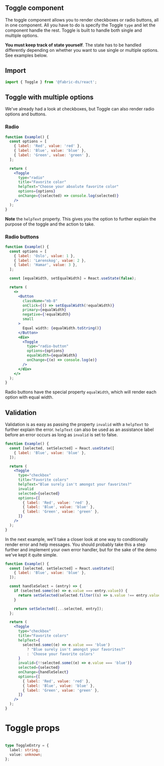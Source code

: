 ## Toggle component

The toggle component allows you to render checkboxes or radio buttons, all in
one component. All you have to do is specify the Toggle `type` and let the
component handle the rest. Toggle is built to handle both single and multiple
options.

**You must keep track of state yourself**. The state has to be handled
differently depending on whether you want to use single or multiple options. See
examples below.

## Import

```js
import { Toggle } from '@fabric-ds/react';
```

## Toggle with multiple options

We've already had a look at checkboxes, but Toggle can also render radio options
and buttons.

### Radio

```jsx example
function Example() {
  const options = [
    { label: 'Red', value: 'red' },
    { label: 'Blue', value: 'blue' },
    { label: 'Green', value: 'green' },
  ];

  return (
    <Toggle
      type="radio"
      title="Favorite color"
      helpText="Choose your absolute favorite color"
      options={options}
      onChange={(selected) => console.log(selected)}
    />
  );
}
```

**Note** the `helpText` property. This gives you the option to further explain
the purpose of the toggle and the action to take.

### Radio buttons

```jsx example
function Example() {
  const options = [
    { label: 'Oslo', value: 1 },
    { label: 'Lørenskog', value: 2 },
    { label: 'Hamar', value: 3 },
  ];

  const [equalWidth, setEqualWidth] = React.useState(false);

  return (
    <>
      <Button
        className="mb-8"
        onClick={() => setEqualWidth(!equalWidth)}
        primary={equalWidth}
        negative={!equalWidth}
        small
      >
        Equal width: {equalWidth.toString()}
      </Button>
      <div>
        <Toggle
          type="radio-button"
          options={options}
          equalWidth={equalWidth}
          onChange={(e) => console.log(e)}
        />
      </div>
    </>
  );
}
```

Radio buttons have the special property `equalWidth`, which will render each
option with equal width.

## Validation

Validation is as easy as passing the property `invalid` with a `helpText` to
further explain the error. `helpText` can also be used as an assistance label
before an error occurs as long as `invalid` is set to false.

```jsx example
function Example() {
  const [selected, setSelected] = React.useState([
    { label: 'Blue', value: 'blue' },
  ]);

  return (
    <Toggle
      type="checkbox"
      title="Favorite colors"
      helpText="Blue surely isn't amongst your favorites?"
      invalid
      selected={selected}
      options={[
        { label: 'Red', value: 'red' },
        { label: 'Blue', value: 'blue' },
        { label: 'Green', value: 'green' },
      ]}
    />
  );
}
```

In the next example, we'll take a closer look at one way to conditionally render
error and help messages. You should probably take this a step further and
implement your own error handler, but for the sake of the demo we've kept it
quite simple.

```jsx example
function Example() {
  const [selected, setSelected] = React.useState([
    { label: 'Blue', value: 'blue' },
  ]);

  const handleSelect = (entry) => {
    if (selected.some((e) => e.value === entry.value)) {
      return setSelected(selected.filter((s) => s.value !== entry.value));
    }

    return setSelected([...selected, entry]);
  };

  return (
    <Toggle
      type="checkbox"
      title="Favorite colors"
      helpText={
        selected.some((e) => e.value === 'blue')
          ? "Blue surely isn't amongst your favorites?"
          : 'Choose your favorite colors'
      }
      invalid={!!selected.some((e) => e.value === 'blue')}
      selected={selected}
      onChange={handleSelect}
      options={[
        { label: 'Red', value: 'red' },
        { label: 'Blue', value: 'blue' },
        { label: 'Green', value: 'green' },
      ]}
    />
  );
}
```

# Toggle props

```props packages/toggle/src/component.tsx

```

```ts
type ToggleEntry = {
  label: string;
  value: unknown;
};
```